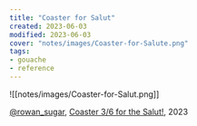 ```yaml
---
title: "Coaster for Salut"
created: 2023-06-03
modified: 2023-06-03
cover: "notes/images/Coaster-for-Salute.png"
tags:
- gouache
- reference
---
```


![[notes/images/Coaster-for-Salut.png]]

[@rowan_sugar](https://rowansugar.carrd.co), [Coaster 3/6 for the Salut!](https://www.instagram.com/p/Cst6vuNP8Tj/), 2023